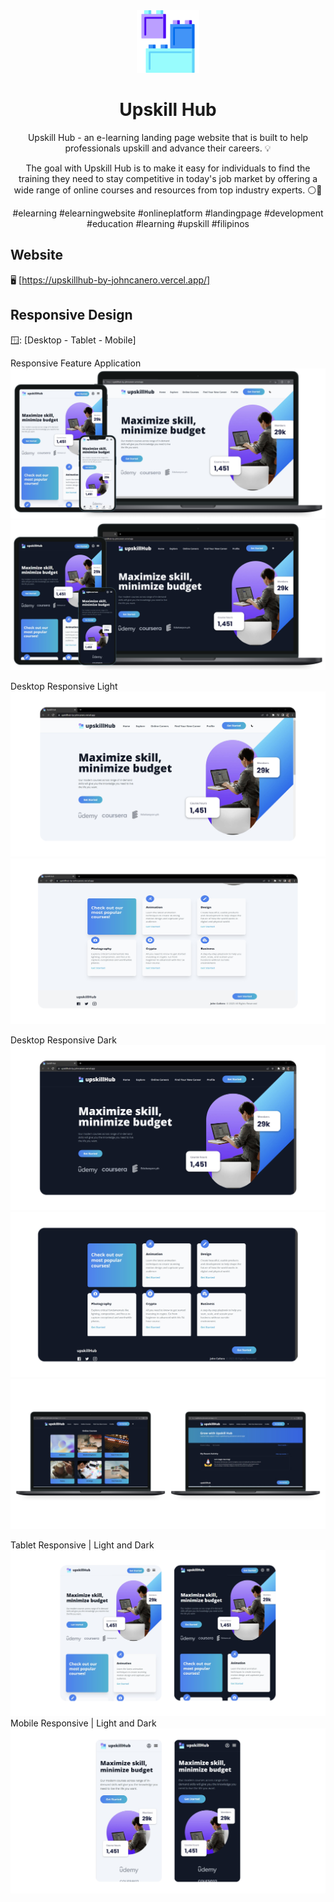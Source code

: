 <!-- markdownlint-configure-file {
  "MD013": {
    "code_blocks": false,
    "tables": false
  },
  "MD033": false,
  "MD041": false
} -->
<div align="center">
  <a href="https://upskillhub-by-johncanero.vercel.app/" target="_blank">
    <img alt="upskill-hub_logo" height="100" src="./public/images/upskillHubIcon.png"/>
  </a>
</div>

<div align="center">

# Upskill Hub

Upskill Hub - an e-learning landing page website that is built to help
professionals upskill and advance their careers. 💡

The goal with Upskill Hub is to make it easy for individuals to find the training
they need to stay competitive in today's job market by offering a wide range of
online courses and resources from top industry experts. ⚪🔵

#elearning #elearningwebsite #onlineplatform #landingpage #development #education #learning #upskill #filipinos

</div>

## Website

🖥️ [https://upskillhub-by-johncanero.vercel.app/]

## Responsive Design

🪟: [Desktop - Tablet - Mobile]

Responsive Feature Application
![Responsive Feature - Upskill Hub Website](./public/images/responsive/upSkillHubApplicationLight.png)
![Responsive Feature - Upskill Hub Website](./public/images/responsive/upskillHubApplicationDark.png)

Desktop Responsive Light
![Desktop View - Upskill Hub Website](./public/images/responsive/upskillHubDesktopLight1.jpg)
![Desktop View - Upskill Hub Website](./public/images/responsive/upskillHubDesktopLight2.jpg)

Desktop Responsive Dark 
![Desktop View - Upskill Hub Website](./public/images/responsive/upskillHubDesktopDark3.jpg)
![Desktop View - Upskill Hub Website](./public/images/responsive/upskillHubDesktopDark4.jpg)
![Desktop View - Upskill Hub Website](./public/images/responsive/upskillHubLinkPages.png)

Tablet Responsive | Light and Dark
![Tablet View - Upskill Hub Website](./public/images/responsive/upskillHubTablet.jpg)
Mobile Responsive | Light and Dark
![Mobile View - Upskill Hub Website](./public/images/responsive/upskillHubMobile.jpg)
